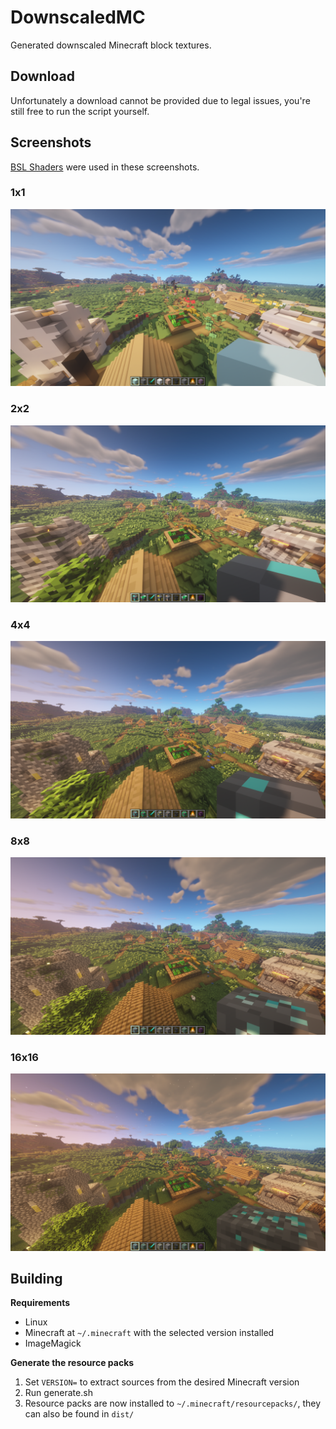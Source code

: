 # DownscaledMC
Generated downscaled Minecraft block textures.

## Download
Unfortunately a download cannot be provided due to legal issues, you're still free to run the script yourself.

## Screenshots
[BSL Shaders](https://bitslablab.com/) were used in these screenshots.

### 1x1
![1x1](img/1x1.png)

### 2x2
![2x2](img/2x2.png)

### 4x4
![4x4](img/4x4.png)

### 8x8
![8x8](img/8x8.png)

### 16x16
![16x16](img/16x16.png)

## Building
**Requirements**
- Linux
- Minecraft at `~/.minecraft` with the selected version installed
- ImageMagick

**Generate the resource packs**
1. Set `VERSION=` to extract sources from the desired Minecraft version
2. Run generate.sh
3. Resource packs are now installed to `~/.minecraft/resourcepacks/`, they can also be found in `dist/`

